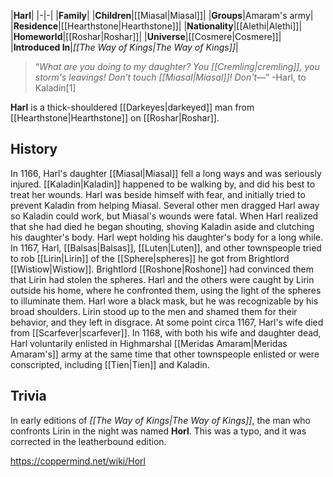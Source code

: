 |**Harl**|
|-|-|
|**Family**|
|**Children**|[[Miasal\|Miasal]]|
|**Groups**|Amaram's army|
|**Residence**|[[Hearthstone\|Hearthstone]]|
|**Nationality**|[[Alethi\|Alethi]]|
|**Homeworld**|[[Roshar\|Roshar]]|
|**Universe**|[[Cosmere\|Cosmere]]|
|**Introduced In**|*[[The Way of Kings\|The Way of Kings]]*|

>“*What are you doing to my daughter? You [[Cremling\|cremling]], you storm's leavings! Don’t touch [[Miasal\|Miasal]]! Don't—*”
\-Harl, to Kaladin[1]


**Harl** is a thick-shouldered [[Darkeyes\|darkeyed]] man from [[Hearthstone\|Hearthstone]] on [[Roshar\|Roshar]].

## History
In 1166, Harl's daughter [[Miasal\|Miasal]] fell a long ways and was seriously injured. [[Kaladin\|Kaladin]] happened to be walking by, and did his best to treat her wounds. Harl was beside himself with fear, and initially tried to prevent Kaladin from helping Miasal. Several other men dragged Harl away so Kaladin could work, but Miasal's wounds were fatal. When Harl realized that she had died he began shouting, shoving Kaladin aside and clutching his daughter's body. Harl wept holding his daughter's body for a long while.
In 1167, Harl, [[Balsas\|Balsas]], [[Luten\|Luten]], and other townspeople tried to rob [[Lirin\|Lirin]] of the [[Sphere\|spheres]] he got from Brightlord [[Wistiow\|Wistiow]]. Brightlord [[Roshone\|Roshone]] had convinced them that Lirin had stolen the spheres. Harl and the others were caught by Lirin outside his home, where he confronted them, using the light of the spheres to illuminate them. Harl wore a black mask, but he was recognizable by his broad shoulders. Lirin stood up to the men and shamed them for their behavior, and they left in disgrace.
At some point circa 1167, Harl's wife died from [[Scarfever\|scarfever]].
In 1168, with both his wife and daughter dead, Harl voluntarily enlisted in Highmarshal [[Meridas Amaram\|Meridas Amaram's]] army at the same time that other townspeople enlisted or were conscripted, including [[Tien\|Tien]] and Kaladin.

## Trivia
In early editions of *[[The Way of Kings\|The Way of Kings]]*, the man who confronts Lirin in the night was named **Horl**. This was a typo, and it was corrected in the leatherbound edition.


https://coppermind.net/wiki/Horl